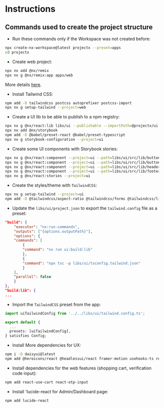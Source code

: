 # Instructions

## Commands used to create the project structure

- Run these commands only if the Workspace was not created before:
```sh
npx create-nx-workspace@latest projectx --preset=apps
cd projectx
```

- Create web project:
```sh
npx nx add @nx/remix
npx nx g @nx/remix:app apps/web
```

More details [here](https://nx.dev/recipes/react/remix).

- Install Tailwind CSS:
```sh
npm add -D tailwindcss postcss autoprefixer postcss-import
npx nx g setup-tailwind --project=web
```

- Create a UI lib to be able to publish to a npm registry:
```sh
npx nx g @nx/react:lib libs/ui --publishable --importPath=@projectx/ui
npx nx add @nx/storybook
npm add -D @babel/preset-react @babel/preset-typescript
npx nx g storybook-configuration --project=ui
```

- Create some UI components with Storybook stories:
```sh
npx nx g @nx/react:component --project=ui --path=libs/ui/src/lib/buttons/button/Button
npx nx g @nx/react:component --project=ui --path=libs/ui/src/lib/buttons/theme/ThemeButton
npx nx g @nx/react:component --project=ui --path=libs/ui/src/lib/header/Header
npx nx g @nx/react:component --project=ui --path=libs/ui/src/lib/footer/Footer
npx nx g @nx/react:stories --project=ui
```

- Create the styles/theme with `TailwindCSS`:
```sh
npx nx g setup-tailwind --project=ui
npm add -D @tailwindcss/aspect-ratio @tailwindcss/forms @tailwindcss/line-clamp @tailwindcss/typography
```

- Update the `libs/ui/project.json` to export the `tailwind.config` file as a preset:
```json
"build": {
    "executor": "nx:run-commands",
    "outputs": ["{options.outputPath}"],
    "options": {
    "commands": [
        {
        "command": "nx run ui:build:lib"
        },
        {
        "command": "npx tsc -p libs/ui/tsconfig.tailwind.json"
        }
    ],
    "parallel": false
    }
},
"build:lib": {
...
```

- Import the `TailwindCSS` preset from the app:
```ts
import uiTailwindConfig from '../../libs/ui/tailwind.config.ts';

export default {
  ...
  presets: [uiTailwindConfig],
} satisfies Config;
```

- Install More dependencies for UX:
```sh
npm i -D daisyui@latest 
npm add @heroicons/react @headlessui/react framer-motion usehooks-ts react-responsive remix-utils
```

- Install dependencies for the web features (shopping cart, verification code input):
```sh
npm add react-use-cart react-otp-input
```

- Install 'lucide-react for Admin/Dashboard page:
```sh
npm add lucide-react
```
